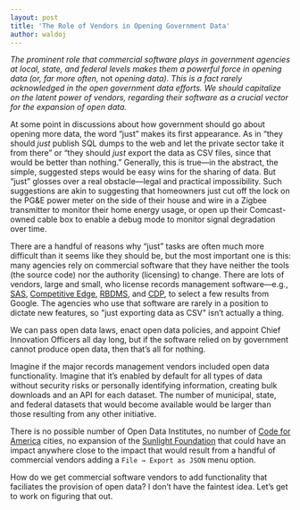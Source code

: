 ```yaml
---
layout: post
title: 'The Role of Vendors in Opening Government Data'
author: waldoj
---
```


*The prominent role that commercial software plays in government agencies at local, state, and federal levels makes them a powerful force in opening data (or, far more often,* not *opening data). This is a fact rarely acknowledged in the open government data efforts. We should capitalize on the latent power of vendors, regarding their software as a crucial vector for the expansion of open data.*

At some point in discussions about how government should go about opening more data, the word “just” makes its first appearance. As in “they should *just* publish SQL dumps to the web and let the private sector take it from there” or “they should *just* export the data as CSV files, since that would be better than nothing.” Generally, this is true—in the abstract, the simple, suggested steps would be easy wins for the sharing of data. But “just” glosses over a real obstacle—legal and practical impossibility. Such suggestions are akin to suggesting that homeowners just cut off the lock on the PG&E power meter on the side of their house and wire in a Zigbee transmitter to monitor their home energy usage, or open up their Comcast-owned cable box to enable a debug mode to monitor signal degradation over time.

There are a handful of reasons why “just” tasks are often much more difficult than it seems like they should be, but the most important one is this: many agencies rely on commercial software that they have neither the tools (the source code) nor the authority (licensing) to change. There are lots of vendors, large and small, who license records management software—e.g., [SAS](http://www.sas.com/), [Competitive Edge](http://www.reportexec.com/products_enterprise.html), [RBDMS](http://rbdmsonline.org/), and [CDP](https://www.cdpehs.com/), to select a few results from Google. The agencies who use that software are rarely in a position to dictate new features, so "just exporting data as CSV" isn’t actually a thing.

We can pass open data laws, enact open data policies, and appoint Chief Innovation Officers all day long, but if the software relied on by government cannot produce open data, then that’s all for nothing.

Imagine if the major records management vendors included open data functionality. Imagine that it’s enabled by default for all types of data without security risks or personally identifying information, creating bulk downloads and an API for each dataset. The number of municipal, state, and federal datasets that would become available would be larger than those resulting from any other initiative.

There is no possible number of Open Data Institutes, no number of [Code for America](http://codeforamerica.org/) cities, no expansion of the [Sunlight Foundation](http://sunlightfoundation.com/) that could have an impact anywhere close to the impact that would result from a handful of commercial vendors adding a `File → Export as JSON` menu option.

How do we get commercial software vendors to add functionality that faciliates the provision of open data? I don’t have the faintest idea. Let’s get to work on figuring that out.
